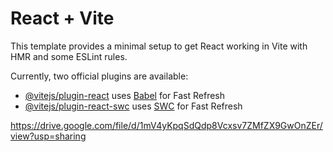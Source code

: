 # React + Vite

This template provides a minimal setup to get React working in Vite with HMR and some ESLint rules.

Currently, two official plugins are available:

- [@vitejs/plugin-react](https://github.com/vitejs/vite-plugin-react/blob/main/packages/plugin-react/README.md) uses [Babel](https://babeljs.io/) for Fast Refresh
- [@vitejs/plugin-react-swc](https://github.com/vitejs/vite-plugin-react-swc) uses [SWC](https://swc.rs/) for Fast Refresh








<!--For some reason you will be able to watch the video only when you have to download it -->
<!-- video-link -->
https://drive.google.com/file/d/1mV4yKpqSdQdp8Vcxsv7ZMfZX9GwOnZEr/view?usp=sharing